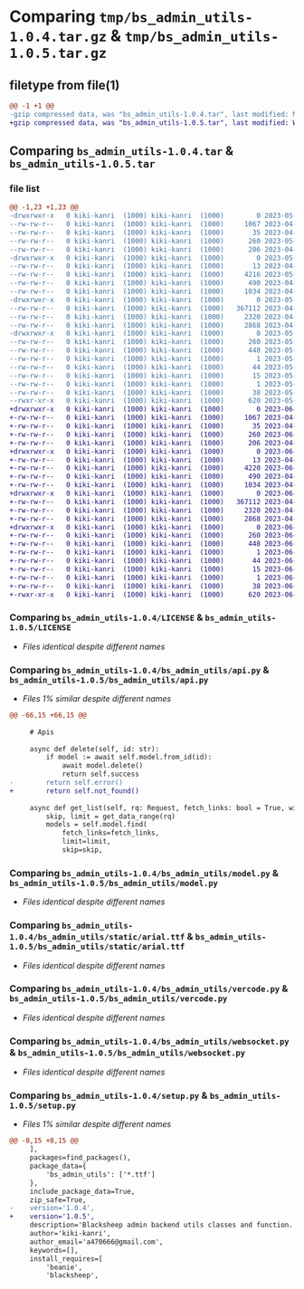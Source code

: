 # Comparing `tmp/bs_admin_utils-1.0.4.tar.gz` & `tmp/bs_admin_utils-1.0.5.tar.gz`

## filetype from file(1)

```diff
@@ -1 +1 @@
-gzip compressed data, was "bs_admin_utils-1.0.4.tar", last modified: Mon May 29 06:45:30 2023, max compression
+gzip compressed data, was "bs_admin_utils-1.0.5.tar", last modified: Wed Jun 14 10:42:57 2023, max compression
```

## Comparing `bs_admin_utils-1.0.4.tar` & `bs_admin_utils-1.0.5.tar`

### file list

```diff
@@ -1,23 +1,23 @@
-drwxrwxr-x   0 kiki-kanri  (1000) kiki-kanri  (1000)        0 2023-05-29 06:45:30.391330 bs_admin_utils-1.0.4/
--rw-rw-r--   0 kiki-kanri  (1000) kiki-kanri  (1000)     1067 2023-04-07 03:25:03.000000 bs_admin_utils-1.0.4/LICENSE
--rw-rw-r--   0 kiki-kanri  (1000) kiki-kanri  (1000)       35 2023-04-07 04:04:08.000000 bs_admin_utils-1.0.4/MANIFEST.in
--rw-rw-r--   0 kiki-kanri  (1000) kiki-kanri  (1000)      260 2023-05-29 06:45:30.391330 bs_admin_utils-1.0.4/PKG-INFO
--rw-rw-r--   0 kiki-kanri  (1000) kiki-kanri  (1000)      206 2023-04-07 03:35:29.000000 bs_admin_utils-1.0.4/README.md
-drwxrwxr-x   0 kiki-kanri  (1000) kiki-kanri  (1000)        0 2023-05-29 06:45:30.391330 bs_admin_utils-1.0.4/bs_admin_utils/
--rw-rw-r--   0 kiki-kanri  (1000) kiki-kanri  (1000)       13 2023-04-07 03:39:05.000000 bs_admin_utils-1.0.4/bs_admin_utils/__init__.py
--rw-rw-r--   0 kiki-kanri  (1000) kiki-kanri  (1000)     4216 2023-05-29 06:42:03.000000 bs_admin_utils-1.0.4/bs_admin_utils/api.py
--rw-rw-r--   0 kiki-kanri  (1000) kiki-kanri  (1000)      490 2023-04-07 04:11:32.000000 bs_admin_utils-1.0.4/bs_admin_utils/decorators.py
--rw-rw-r--   0 kiki-kanri  (1000) kiki-kanri  (1000)     1034 2023-04-07 03:48:50.000000 bs_admin_utils-1.0.4/bs_admin_utils/model.py
-drwxrwxr-x   0 kiki-kanri  (1000) kiki-kanri  (1000)        0 2023-05-29 06:45:30.391330 bs_admin_utils-1.0.4/bs_admin_utils/static/
--rw-rw-r--   0 kiki-kanri  (1000) kiki-kanri  (1000)   367112 2023-04-07 03:52:07.000000 bs_admin_utils-1.0.4/bs_admin_utils/static/arial.ttf
--rw-rw-r--   0 kiki-kanri  (1000) kiki-kanri  (1000)     2320 2023-04-07 04:36:50.000000 bs_admin_utils-1.0.4/bs_admin_utils/vercode.py
--rw-rw-r--   0 kiki-kanri  (1000) kiki-kanri  (1000)     2868 2023-04-07 04:10:45.000000 bs_admin_utils-1.0.4/bs_admin_utils/websocket.py
-drwxrwxr-x   0 kiki-kanri  (1000) kiki-kanri  (1000)        0 2023-05-29 06:45:30.391330 bs_admin_utils-1.0.4/bs_admin_utils.egg-info/
--rw-rw-r--   0 kiki-kanri  (1000) kiki-kanri  (1000)      260 2023-05-29 06:45:30.000000 bs_admin_utils-1.0.4/bs_admin_utils.egg-info/PKG-INFO
--rw-rw-r--   0 kiki-kanri  (1000) kiki-kanri  (1000)      448 2023-05-29 06:45:30.000000 bs_admin_utils-1.0.4/bs_admin_utils.egg-info/SOURCES.txt
--rw-rw-r--   0 kiki-kanri  (1000) kiki-kanri  (1000)        1 2023-05-29 06:45:30.000000 bs_admin_utils-1.0.4/bs_admin_utils.egg-info/dependency_links.txt
--rw-rw-r--   0 kiki-kanri  (1000) kiki-kanri  (1000)       44 2023-05-29 06:45:30.000000 bs_admin_utils-1.0.4/bs_admin_utils.egg-info/requires.txt
--rw-rw-r--   0 kiki-kanri  (1000) kiki-kanri  (1000)       15 2023-05-29 06:45:30.000000 bs_admin_utils-1.0.4/bs_admin_utils.egg-info/top_level.txt
--rw-rw-r--   0 kiki-kanri  (1000) kiki-kanri  (1000)        1 2023-05-29 06:45:30.000000 bs_admin_utils-1.0.4/bs_admin_utils.egg-info/zip-safe
--rw-rw-r--   0 kiki-kanri  (1000) kiki-kanri  (1000)       38 2023-05-29 06:45:30.391330 bs_admin_utils-1.0.4/setup.cfg
--rwxr-xr-x   0 kiki-kanri  (1000) kiki-kanri  (1000)      620 2023-05-29 06:42:17.000000 bs_admin_utils-1.0.4/setup.py
+drwxrwxr-x   0 kiki-kanri  (1000) kiki-kanri  (1000)        0 2023-06-14 10:42:57.431320 bs_admin_utils-1.0.5/
+-rw-rw-r--   0 kiki-kanri  (1000) kiki-kanri  (1000)     1067 2023-04-07 03:25:03.000000 bs_admin_utils-1.0.5/LICENSE
+-rw-rw-r--   0 kiki-kanri  (1000) kiki-kanri  (1000)       35 2023-04-07 04:04:08.000000 bs_admin_utils-1.0.5/MANIFEST.in
+-rw-rw-r--   0 kiki-kanri  (1000) kiki-kanri  (1000)      260 2023-06-14 10:42:57.431320 bs_admin_utils-1.0.5/PKG-INFO
+-rw-rw-r--   0 kiki-kanri  (1000) kiki-kanri  (1000)      206 2023-04-07 03:35:29.000000 bs_admin_utils-1.0.5/README.md
+drwxrwxr-x   0 kiki-kanri  (1000) kiki-kanri  (1000)        0 2023-06-14 10:42:57.427320 bs_admin_utils-1.0.5/bs_admin_utils/
+-rw-rw-r--   0 kiki-kanri  (1000) kiki-kanri  (1000)       13 2023-04-07 03:39:05.000000 bs_admin_utils-1.0.5/bs_admin_utils/__init__.py
+-rw-rw-r--   0 kiki-kanri  (1000) kiki-kanri  (1000)     4220 2023-06-14 10:41:27.000000 bs_admin_utils-1.0.5/bs_admin_utils/api.py
+-rw-rw-r--   0 kiki-kanri  (1000) kiki-kanri  (1000)      490 2023-04-07 04:11:32.000000 bs_admin_utils-1.0.5/bs_admin_utils/decorators.py
+-rw-rw-r--   0 kiki-kanri  (1000) kiki-kanri  (1000)     1034 2023-04-07 03:48:50.000000 bs_admin_utils-1.0.5/bs_admin_utils/model.py
+drwxrwxr-x   0 kiki-kanri  (1000) kiki-kanri  (1000)        0 2023-06-14 10:42:57.427320 bs_admin_utils-1.0.5/bs_admin_utils/static/
+-rw-rw-r--   0 kiki-kanri  (1000) kiki-kanri  (1000)   367112 2023-04-07 03:52:07.000000 bs_admin_utils-1.0.5/bs_admin_utils/static/arial.ttf
+-rw-rw-r--   0 kiki-kanri  (1000) kiki-kanri  (1000)     2320 2023-04-07 04:36:50.000000 bs_admin_utils-1.0.5/bs_admin_utils/vercode.py
+-rw-rw-r--   0 kiki-kanri  (1000) kiki-kanri  (1000)     2868 2023-04-07 04:10:45.000000 bs_admin_utils-1.0.5/bs_admin_utils/websocket.py
+drwxrwxr-x   0 kiki-kanri  (1000) kiki-kanri  (1000)        0 2023-06-14 10:42:57.427320 bs_admin_utils-1.0.5/bs_admin_utils.egg-info/
+-rw-rw-r--   0 kiki-kanri  (1000) kiki-kanri  (1000)      260 2023-06-14 10:42:57.000000 bs_admin_utils-1.0.5/bs_admin_utils.egg-info/PKG-INFO
+-rw-rw-r--   0 kiki-kanri  (1000) kiki-kanri  (1000)      448 2023-06-14 10:42:57.000000 bs_admin_utils-1.0.5/bs_admin_utils.egg-info/SOURCES.txt
+-rw-rw-r--   0 kiki-kanri  (1000) kiki-kanri  (1000)        1 2023-06-14 10:42:57.000000 bs_admin_utils-1.0.5/bs_admin_utils.egg-info/dependency_links.txt
+-rw-rw-r--   0 kiki-kanri  (1000) kiki-kanri  (1000)       44 2023-06-14 10:42:57.000000 bs_admin_utils-1.0.5/bs_admin_utils.egg-info/requires.txt
+-rw-rw-r--   0 kiki-kanri  (1000) kiki-kanri  (1000)       15 2023-06-14 10:42:57.000000 bs_admin_utils-1.0.5/bs_admin_utils.egg-info/top_level.txt
+-rw-rw-r--   0 kiki-kanri  (1000) kiki-kanri  (1000)        1 2023-06-14 10:42:57.000000 bs_admin_utils-1.0.5/bs_admin_utils.egg-info/zip-safe
+-rw-rw-r--   0 kiki-kanri  (1000) kiki-kanri  (1000)       38 2023-06-14 10:42:57.431320 bs_admin_utils-1.0.5/setup.cfg
+-rwxr-xr-x   0 kiki-kanri  (1000) kiki-kanri  (1000)      620 2023-06-14 10:42:20.000000 bs_admin_utils-1.0.5/setup.py
```

### Comparing `bs_admin_utils-1.0.4/LICENSE` & `bs_admin_utils-1.0.5/LICENSE`

 * *Files identical despite different names*

### Comparing `bs_admin_utils-1.0.4/bs_admin_utils/api.py` & `bs_admin_utils-1.0.5/bs_admin_utils/api.py`

 * *Files 1% similar despite different names*

```diff
@@ -66,15 +66,15 @@
 
     # Apis
 
     async def delete(self, id: str):
         if model := await self.model.from_id(id):
             await model.delete()
             return self.success
-        return self.error()
+        return self.not_found()
 
     async def get_list(self, rq: Request, fetch_links: bool = True, with_children: bool = True):
         skip, limit = get_data_range(rq)
         models = self.model.find(
             fetch_links=fetch_links,
             limit=limit,
             skip=skip,
```

### Comparing `bs_admin_utils-1.0.4/bs_admin_utils/model.py` & `bs_admin_utils-1.0.5/bs_admin_utils/model.py`

 * *Files identical despite different names*

### Comparing `bs_admin_utils-1.0.4/bs_admin_utils/static/arial.ttf` & `bs_admin_utils-1.0.5/bs_admin_utils/static/arial.ttf`

 * *Files identical despite different names*

### Comparing `bs_admin_utils-1.0.4/bs_admin_utils/vercode.py` & `bs_admin_utils-1.0.5/bs_admin_utils/vercode.py`

 * *Files identical despite different names*

### Comparing `bs_admin_utils-1.0.4/bs_admin_utils/websocket.py` & `bs_admin_utils-1.0.5/bs_admin_utils/websocket.py`

 * *Files identical despite different names*

### Comparing `bs_admin_utils-1.0.4/setup.py` & `bs_admin_utils-1.0.5/setup.py`

 * *Files 1% similar despite different names*

```diff
@@ -8,15 +8,15 @@
     ],
     packages=find_packages(),
     package_data={
         'bs_admin_utils': ['*.ttf']
     },
     include_package_data=True,
     zip_safe=True,
-    version='1.0.4',
+    version='1.0.5',
     description='Blacksheep admin backend utils classes and function.',
     author='kiki-kanri',
     author_email='a470666@gmail.com',
     keywords=[],
     install_requires=[
         'beanie',
         'blacksheep',
```

